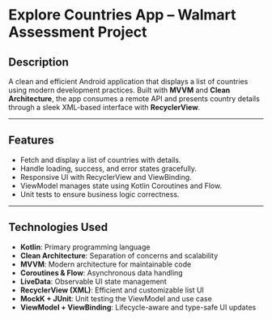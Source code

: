 # **Explore Countries App – Walmart Assessment Project**


##  **Description**

A clean and efficient Android application that displays a list of countries using modern development practices. Built with **MVVM** and **Clean Architecture**, the app consumes a remote API and presents country details through a sleek XML-based interface with **RecyclerView**.

---

##  **Features**

-  Fetch and display a list of countries with details.  
-  Handle loading, success, and error states gracefully.  
-  Responsive UI with RecyclerView and ViewBinding.  
-  ViewModel manages state using Kotlin Coroutines and Flow.  
-  Unit tests to ensure business logic correctness.

---

##  **Technologies Used**

- **Kotlin**: Primary programming language  
- **Clean Architecture**: Separation of concerns and scalability  
- **MVVM**: Modern architecture for maintainable code  
- **Coroutines & Flow**: Asynchronous data handling  
- **LiveData**: Observable UI state management  
- **RecyclerView (XML)**: Efficient and customizable list UI  
- **MockK + JUnit**: Unit testing the ViewModel and use case  
- **ViewModel + ViewBinding**: Lifecycle-aware and type-safe UI updates  
